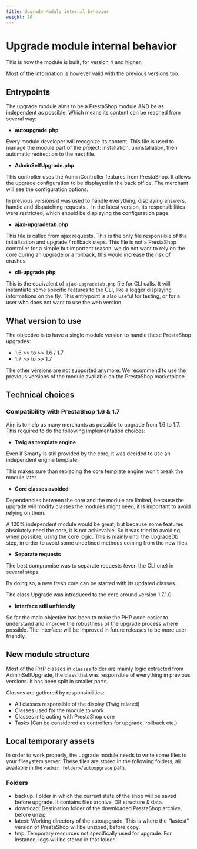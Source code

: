 ```yaml
---
title: Upgrade Module internal behavior
weight: 20
---
```


# Upgrade module internal behavior

This is how the module is built, for version 4 and higher.

Most of the information is however valid with the previous versions too.

## Entrypoints

The upgrade module aims to be a PrestaShop module AND be as independent as possible. Which means its content can be reached from several way:

- **autoupgrade.php**

Every module developer will recognize its content. This file is used to manage the module part of the project: installation, uninstallation, then automatic redirection to the next file.

- **AdminSelfUpgrade.php**

This controller uses the AdminController features from PrestaShop. It allows the upgrade configuration to be displayed in the back office. The merchant will see the configuration options.

In previous versions it was used to handle everything, displaying answers, handle and dispatching requests... In the latest version, its responsibilities were restricted, which should be displaying the configuration page.

- **ajax-upgradetab.php**

This file is called from ajax requests. This is the only file responsible of the initialization and upgrade / rollback steps. This file is not a PrestaShop controller for a simple but important reason, we do not want to rely on the core during an upgrade or a rollback, this would increase the risk of crashes.

- **cli-upgrade.php**

This is the equivalent of `ajax-upgradetab.php` file for CLI calls. It will instantiate some specific features to the CLI, like a logger displaying informations on the fly. This entrypoint is also useful for testing, or for a user who does not want to use the web version.


## What version to use

The objective is to have a single module version to handle these PrestaShop upgrades:

- 1.6 >> to >> 1.6 / 1.7
- 1.7 >> to >> 1.7

The other versions are not supported anymore. We recommend to use the previous versions of the module available on the PrestaShop marketplace.

## Technical choices

### Compatibility with PrestaShop 1.6 & 1.7

Aim is to help as many merchants as possible to upgrade from 1.6 to 1.7. This required to do the following implementation choices:

- **Twig as template engine**

Even if Smarty is still provided by the core, it was decided to use an independent engine template.

This makes sure than replacing the core template engine won't break the module later.

- **Core classes avoided**

Dependencies between the core and the module are limited, because the upgrade will modify classes the modules might need, it is important to avoid relying on them.

A 100% independent module would be great, but because some features absolutely need the core, it is not achievable. So it was tried to avoiding, when possible, using the core logic. This is mainly until the UpgradeDb step, in order to avoid some undefined methods coming from the new files.

- **Separate requests**

The best compromise was to separate requests (even the CLI one) in several steps.

By doing so, a new fresh core can be started with its updated classes.

The class Upgrade was introduced to the core around version 1.7.1.0.

- **Interface still unfriendly**

So far the main objective has been to make the PHP code easier to understand and improve the robustness of the upgrade process where possible. The interface will be improved in future releases to be more user-friendly.

## New module structure

Most of the PHP classes in `classes` folder are mainly logic extracted from AdminSelfUpgrade, the class that was responsible of everything in previous versions. It has been split in smaller parts.

Classes are gathered by responsibilities:

- All classes responsible of the display (Twig related)
- Classes used for the module to work
- Classes interacting with PrestaShop core
- Tasks (Can be considered as controllers for upgrade, rollback etc.)

## Local temporary assets

In order to work properly, the upgrade module needs to write some files to your filesystem server. These files are stored in the following folders, all available in the `<admin folder>/autoupgrade` path.

### Folders

- backup: Folder in which the current state of the shop will be saved before upgrade. It contains files archive, DB structure & data.
- download: Destination folder of the downloaded PrestaShop archive, before unzip.
- latest: Working directory of the autoupgrade. This is where the "lastest" version of PrestaShop will be unziped, before copy.
- tmp: Temporary resources not specifically used for upgrade. For instance, logs will be stored in that folder.
